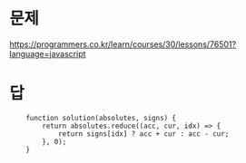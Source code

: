 # 문제
https://programmers.co.kr/learn/courses/30/lessons/76501?language=javascript


# 답
        function solution(absolutes, signs) {
            return absolutes.reduce((acc, cur, idx) => {
                return signs[idx] ? acc + cur : acc - cur;
            }, 0);
        }
